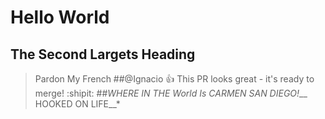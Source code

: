 # Hello World
## The Second Largets Heading
> Pardon My French
##@Ignacio  :+1: This PR looks great  -  it's ready to merge!  :shipit:
##*WHERE IN THE World Is CARMEN SAN DIEGO!*__ HOOKED ON LIFE__*
